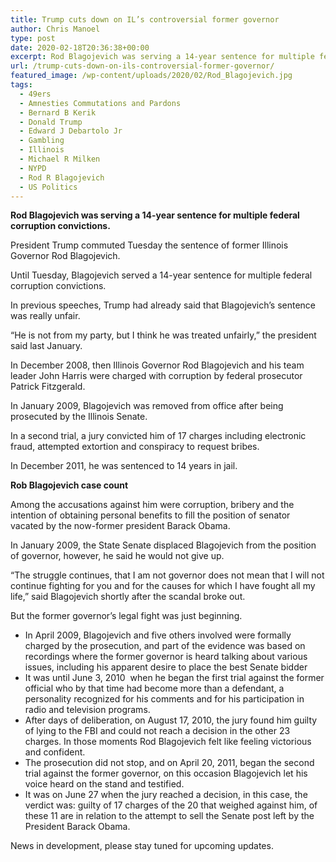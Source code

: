 ```yaml
---
title: Trump cuts down on IL’s controversial former governor
author: Chris Manoel
type: post
date: 2020-02-18T20:36:38+00:00
excerpt: Rod Blagojevich was serving a 14-year sentence for multiple federal corruption convictions.
url: /trump-cuts-down-on-ils-controversial-former-governor/
featured_image: /wp-content/uploads/2020/02/Rod_Blagojevich.jpg
tags:
  - 49ers
  - Amnesties Commutations and Pardons
  - Bernard B Kerik
  - Donald Trump
  - Edward J Debartolo Jr
  - Gambling
  - Illinois
  - Michael R Milken
  - NYPD
  - Rod R Blagojevich
  - US Politics
---
```


**Rod Blagojevich was serving a 14-year sentence for multiple federal corruption convictions.**

President Trump commuted Tuesday the sentence of former Illinois Governor Rod Blagojevich.

Until Tuesday, Blagojevich served a 14-year sentence for multiple federal corruption convictions.

In previous speeches, Trump had already said that Blagojevich&#8217;s sentence was really unfair.

&#8220;He is not from my party, but I think he was treated unfairly,&#8221; the president said last January.

In December 2008, then Illinois Governor Rod Blagojevich and his team leader John Harris were charged with corruption by federal prosecutor Patrick Fitzgerald.

In January 2009, Blagojevich was removed from office after being prosecuted by the Illinois Senate.

In a second trial, a jury convicted him of 17 charges including electronic fraud, attempted extortion and conspiracy to request bribes.

In December 2011, he was sentenced to 14 years in jail.

**Rob Blagojevich case count**

Among the accusations against him were corruption, bribery and the intention of obtaining personal benefits to fill the position of senator vacated by the now-former president Barack Obama.

In January 2009, the State Senate displaced Blagojevich from the position of governor, however, he said he would not give up.

&#8220;The struggle continues, that I am not governor does not mean that I will not continue fighting for you and for the causes for which I have fought all my life,&#8221; said Blagojevich shortly after the scandal broke out.

But the former governor&#8217;s legal fight was just beginning.

- In April 2009, Blagojevich and five others involved were formally charged by the prosecution, and part of the evidence was based on recordings where the former governor is heard talking about various issues, including his apparent desire to place the best Senate bidder
- It was until June 3, 2010  when he began the first trial against the former official who by that time had become more than a defendant, a personality recognized for his comments and for his participation in radio and television programs.
- After days of deliberation, on August 17, 2010, the jury found him guilty of lying to the FBI and could not reach a decision in the other 23 charges. In those moments Rod Blagojevich felt like feeling victorious and confident.
- The prosecution did not stop, and on April 20, 2011, began the second trial against the former governor, on this occasion Blagojevich let his voice heard on the stand and testified.
- It was on June 27 when the jury reached a decision, in this case, the verdict was: guilty of 17 charges of the 20 that weighed against him, of these 11 are in relation to the attempt to sell the Senate post left by the President Barack Obama.

News in development, please stay tuned for upcoming updates.
